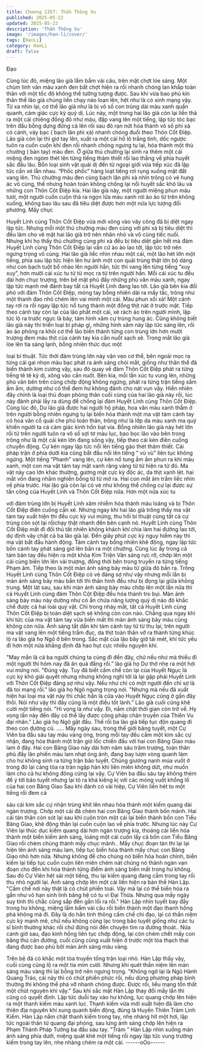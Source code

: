 ```yaml
---
title: Chương 2357: Thần Thông Vu
published: 2025-05-22
updated: 2025-05-22
description: 'Thần Thông Vu'
image: '/images/han-li/cover/'
tags: [HanLi]
category: HanLi
draft: false
---
```


Đạo

Cùng lúc đó, miệng lão già lẩm bẩm vài câu, trên mặt chợt lóe
sáng. Một chùm linh văn màu xanh đen bất chợt hiện ra rồi nhanh
chóng lan khắp toàn thân với một tốc độ không thể tưởng tượng
được. Sau khi vừa bao phủ kín thân thể lão già chúng liền chạy
náo loạn lên, hệt như là có sinh mạng vậy.
Từ xa nhìn lại, cơ thể lão già như là bị vô số con trùng dài màu
xanh quấn quanh, cảm giác cực kỳ quỷ dị.
Lúc này, một trong hai lão già còn lại liền thả ra một cái chiêng
đồng đỏ như máu, đập vang lên một tiếng, lập tức tóc bạc trên
đầu bỗng dựng đứng cả lên rồi sau đó rạn nứt hóa thành vô số
phi xà có cánh, vảy bạc ( bạch lân phi xà) nhanh chóng đuổi theo
Thôn Cốt Điệp.
Lão già còn lại thì giơ tay lên, xuất ra một cái hồ lô trắng tinh, dốc
ngược tuôn ra cuồn cuộn khí đen rồi nhanh chóng ngưng tụ lại,
hóa thành một thủ chưởng ( bàn tay) màu đen. Ở giữa thủ
chưởng lại sinh ra thêm một cái miệng đen ngòm thét lên từng
tiếng thảm thiết rồi lao thẳng về phía huyết sắc đầu lâu.
Bốn loại sinh vật quái dị đến từ ngoại giới vừa tiếp xúc đã lập tức
cắn xé lẫn nhau. “Phốc phốc” hàng loạt tiếng rơi rụng xuống mặt
đất vang lên.
Thủ chưởng màu đen cùng bạch lân phi xà nhìn trông có vẻ hung
ác vô cùng, thế nhưng hoàn toàn không chống lại nổi huyết sắc
khô lâu và những con Thôn Côt Điệp kia. Hai lão già này, một
người miệng phun máu tươi, một người cuồn cuộn thả ra ngọn
lửa màu xanh rơi ào ào từ trên không xuống, không bao lâu sau
đã tiêu diệt được hơn một nửa lực lượng đối phương. Mấy chục

Huyết Linh cùng Thôn Cốt Điệp vừa mới xông vào vây công đã bị
diệt ngay lập tức.
Nhưng mỗi một thủ chưởng màu đen cùng với phi xà bị tiêu diệt
thì đều làm cho vẻ mặt hai lão già trở nên nhăn nhó và vô cùng
tiếc nuối.
Nhưng khi họ thấy thủ chưởng cùng phi xà đều bị tiêu diệt gần
hết mà đám Huyết Linh cùng Thôn Cốt Điệp lại vẫn cứ ào ào lao
tới, lập tức trở nên ngưng trọng vô cùng.
Hai lão già liếc nhìn nhau một cái, một lão hét lớn một tiếng, phía
sau lập tức hiện lên hư ảnh một con quái trùng thật lớn bộ dáng
như con bạch tuột bổ nhào lên người hắn, tức thì vang lên từng
tiếng “xuy xuy”, hơn mười cái xúc tu từ từ mọc ra từ trên người
hắn.
Mỗi cái xúc tu đều dài hơn chục trượng, trên bề mặt phủ đầy
những phù văn màu xanh, ngay lập tức mạnh mẽ đánh bay tất cả
Huyết Linh đang lao tới.
Lão già bên kia đối phó với đám Thôn Cốt Điệp, móng tay bỗng
nhiên dài ra mấy tấc, trông như một thanh đao nhỏ chém lên vai
mình một cái.
Máu phun xối xả!
Một cánh tay rơi ra rồi ngay lập tức nổ tung thành một đống thịt
nát ở trước mặt.
Tiếp theo cánh tay còn lại của lão phất một cái, xé rách áo trên
người mình, lập tức lộ ra trước ngực là bảy, tám hình xăm cự
trùng hung ác.
Cũng không biết lão già này thi triển loại bí pháp gì, những hình
xăm này lập tức sáng lên, rồi ào ào phóng ra khỏi cơ thể lão biến
thành từng con trùng lớn hơn mười trượng đem máu thịt của
cánh tay kia cắn nuốt sạch sẽ.
Trong mắt lão già lóe lên tia sáng lạnh, bỗng nhiên thức dục một

loại bí thuật.
Tức thời đám trùng lớn này vặn vẹo cơ thể, bên ngoài mọc ra
từng cái gai nhọn màu bạc phát ra ánh sáng chói mắt, giống như
thân thể đã biến thành kim cương vậy, sau đó quay về đám Thôn
Cốt Điệp phát ra từng tiếng tê tê kỳ dị, xông vào cắn nuốt.
Bên kia, mỗi lần xúc tu vung lên, những phù văn bên trên cũng
chớp động không ngừng, phát ra từng trận tiếng sấm ầm ầm,
dường như có thể đem hư không đánh cho nát vụn vậy.
Hiển nhiên đây chính là loại thủ đoạn phòng thân cuối cùng của
hai lão già này rồi, lúc này đành phải lấy ra dùng để chống lại đám
Huyết Linh cùng Thôn Cốt Điệp.
Cùng lúc đó, Dư lão giả được hai người hộ pháp, hoa văn màu
xanh thẫm ở trên người bỗng nhiên ngưng tụ lại biến hóa thành
một ma vật tám cánh tay có hoa văn cổ quái che phủ toàn thân,
trông như là lớp da màu xanh ma quỷ khiến người ta cá cảm giác
kinh hồn bạt vía.
Bỗng nhiên lão già này hét lớn rồi từ trên người tuôn ra vô số sợi
tơ màu lục, bao bọc lão vào bên trong trông như là một cái kén
lớn đang sống vậy, tiếp theo cái kén điên cuồng chuyển động.
Cự kén ngay lập tức nổi lên tiếng gào thét thảm thiết.
Cái pháp trận ở phía dưới kia cũng bắt đầu nổi lên tiếng “ vù vù”
liên tục không ngừng.
Một tiếng “Phanh” vang lên, cự kén nổ tung ầm ầm phun ra khí
màu xanh, một con ma vật tám tay mặt xanh răng vàng từ từ hiện
ra từ đó.
Ma vật này cao lớn khác thường, gương mặt cực kỳ độc ác, da
thịt xanh lét. hai mắt vốn đang nhắm nghiền bỗng từ từ mở ra. Hai
con mắt âm trầm liếc nhìn về phía trước.
Hai lão già còn lại có vẻ như không thể chống cự lại được sự tấn
công của Huyết Linh và Thôn Cốt Điệp nữa. Hơn một nửa xúc tu

với đám trùng lớn bị Huyết Linh xâm nhiễm hóa thành máu loãng
và bị Thôn Cốt Điệp điên cuồng cắn xé.
Nhưng ngay khi hai lão già trông thấy ma vật tám tay xuất hiện thì
đều cực kỳ vui mừng, thu hồi bí thuật cùng tất cả cự trùng còn sót
lại rồichạy thật nhanh đến bên cạnh nó.
Huyết Linh cùng Thôn Cốt Điệp mất đi đối thủ tất nhiên không
khách khí chia làm hai đường lao tới, dự định vây chặt cả ba lão
già lại.
Đến giây phút cực kỳ nguy hiểm này thì ma vật bắt đầu hành
động.
Tám cánh tay bỗng nhiên khẽ động, ngay lập tức bốn cánh tay
phát sáng giơ lên bắn ra một chưởng. Cùng lúc ấy trong cả tám
bàn tay đều hiện ra một khỏa Kim Triện Văn sáng rực rỡ, chớp
lên một cái cùng biến lớn lên vài trượng, đồng thời bên trong
truyền ra từng tiếng Phạm âm. Tiếp theo là một màn ánh sáng
bảy màu từ giữa đó bắn ra. Trông Huyết Linh cùng Thôn Cốt Điệp
có vẻ đáng sợ như vậy nhưng mỗi lần bị màn ánh sáng bảy màu
bắn tới thì thân hình đều như bị đọng lại giữa không trung.
Một lát sau, sau khi màn ánh sáng bảy màu chớp lên một lần nữa
thì cả Huyết Linh cùng đám Thôn Cột Điệp đều hóa thành tro bụi.
Màn ánh sáng bảy màu này dường như có ẩn chứa năng lượng
quỷ dị nào đó khắc chế được cả hai loài quỷ vật. Chỉ trong nháy
mắt, tất cả Huyết Linh cùng Thôn Cốt Điệp bị toàn diệt sạch sẽ
không còn con nào.
Chẳng qua ngay khi khí tức của ma vật tám tay vừa biến mất thì
màn ánh sáng bảy màu cũng không còn nữa. Ánh sáng tắt dần
khi tám cánh tay từ từ thu lại, trên người ma vật vang lên một
tiếng trầm đục, da thịt toàn thân vỡ ra thành từng khúc lộ ra lão
già họ Ngô ở bên trong.
Sắc mặt của lão bây giờ tái mét, khí tức yếu đi hơn một nửa
khẳng định đã hao hụt cực nhiều nguyên khí.

"May mắn là cả ba người chúng ta cùng đi đến đây, chứ nếu như
mà thiếu đi một người thì hôm nay đã ăn quả đắng rồi.” lão già họ
Dư thở nhẹ ra một hơi vui mừng nói.
"Đúng vậy. Tuy đã biết cấm chế còn lại của Huyết Ngục là cực kỳ
khó giải quyết nhưng nhưng không nghĩ tới là lại gặp phải Huyết
Linh với Thôn Cốt Điệp đáng sợ như vậy. Nếu như chỉ có một
người đến chỉ sợ là đã toi mạng rồi." lão già họ Ngô ngưng trọng
nói.
"Nhưng mà nếu đã xuất hiện hai loại ma vật này thì chắc hẳn là
cửa vào Huyết Ngục cũng ở gần đây thôi. Nói như vậy thì đây
cũng là một điều tốt lành.” Lão già cuối cũng khẽ cười một tiếng
nói.
"Hi vọng là như vậy. Đi, nắm chặt thời gian còn trở về. Hy vọng
lần này đến đây có thể lấy được công pháp chân truyền của
Thiên Vu đại nhân." Lão già họ Ngô gật đầu.
Thế rồi ba lão giả tiếp tục độn quang đi theo con đường cũ.
.....
Mấy ngày sau, trong thế giới băng tuyết, một Cự Viên ba đầu sáu
tay màu vàng óng, trong mỗi tay đều cầm một kim sắc cự nhận,
đang hóa thành một trận gió lốc chiến đấu với hai con Băng Giao
màu lam ở đây.
Hai con Băng Giao này dài hơn năm sáu trăm trượng, toàn thân
phủ đầy lân phiến màu lam nhạt óng ánh, đang bay lượn vòng
quanh làm cho hư không sinh ra từng trận bão tuyết. Chúng
giương nanh múa vuốt ở trong đó lại càng tỏa ra tràn ngập hàn
khí liên miên không dứt, như muốn làm cho cả hư không đông
cứng lại vậy.
Cự Viên ba đầu sáu tay không thèm để ý tới bão tuyết nhưng lại
tỏ ra khá kiêng kị với các móng vuốt khổng lồ của hai con Băng
Giao
Sau khi đánh có vài hiệp, Cự Viên liền hét to một tiếng rồi đem cả

sáu cái kim sắc cự nhận trùng khít lên nhau hóa thành một kiếm
quang dài ngàn trượng. Chớp một cái đã chém hai con Băng
Giao thành bốn mảnh.
Hai cái tàn thân còn sót lại sau khi cuộn tròn một cái lại biến thành
bốn con Tiểu Băng Giao, khẽ động thân lại cuồn cuộn lao về phía
trước.
Nhưng lúc này Cự Viên lại thúc dục kiếm quang dài hơn ngàn
trượng kia, thoáng cái liền hóa thành một biển kiếm ánh sáng,
loáng một cái cuốn lấy cả bốn con Tiểu Băng Giao rồi chém
chúng thành mấy chục mảnh..
Mấy chục đoạn tàn thi lại lại hiện lên ánh sáng màu lam, tiếp tục
biến hóa thành mấy chục con Băng Giao nhỏ hơn nữa.
Nhưng không để cho chúng nó biến hóa hoàn chỉnh, biển kiếm lại
tiếp tục cuồn cuộn liên miên chém nát chúng nó thành ngàn vạn
đoạn cho đến khi hóa thành từng điểm ánh sáng biến mất trong
hư không.
Sau đó Cự Viên hét sài một tiếng, thu lại kiếm quang đang cầm
trong tay rồi thu nhỏ người lại. Ánh sáng chớp lên một cái liền
hiện ra bản thể Hàn Lập.
"Cấm chế nơi này thật là có chút phiền toái. Vậy mà lại có thể
biến hóa ra gần như vô hạn sinh linh băng hệ có tu vi Đại Thừa.
Nhưng qua mấy ngày suy tính thì chắc cũng sắp đến gần lối ra
rồi." Hàn Lập nhìn tuyết bay đầy trong hư không, miệng lẩm bẩm
vài câu rồi biến thành một đạo thanh hồng phá không mà đi.
Đây là do hắn tinh thông cấm chế chi đạo, lại có thần niệm cực kỳ
mạnh mẽ, chứ nếu không cũng lạc trong bão tuyết giống như các
tu sĩ bình thường khác rồi chứ đừng nói đến chuyện tìm ra đường
thoát..
Nửa canh giờ sau, đạo kinh hồng liên tục chớp động, lại còn
chém chết mấy con băng thú cản đường, cuối cũng cũng xuất
hiện ở trước một tòa thạch thai đang được bao phủ bởi màn ánh
sáng màu vàng.

Trên bệ đá có khắc một tòa truyền tống trận loại nhỏ.
Hàn Lập thấy vậy, cuối cùng cũng lộ ra một tia mỉm cười. Nhưng
khi quét thần niệm lên màn sáng màu vàng thì lại bỗng trở nên
ngưng trọng.
"Không ngờ lại là Ngũ Hành Quang Tráo, cái này thì có chút phiền
phức rồi, nếu dùng phương pháp bình thường thì không thể phá
vỡ nhanh chóng được. Được rồi, liều mạng tổn thất một chút
nguyên khí vậy." Sau khi sắc mặt Hàn Lập thay đổi mấy lần thì
cũng có quyết định. Lập tức duỗi tay vào hư không, lục quang
chớp lên hiện ra một thanh kiếm màu xanh lục.
Thanh kiếm vừa mới xuất hiện đã làm cho thiên địa nguyên khí
xung quanh biến động, đúng là Huyền Thiên Trảm Linh Kiếm.
Hàn Lập nắm chặt thanh kiếm trong tay, nhẹ nhàng hít một hơi,
lập tức ngoài thân tử quang đại phóng, sau lưng ánh sáng chớp
lên hiện ra Phạm Thánh Pháp Tướng ba đầu sáu tay.
"Trảm "
Hàn Lập nhìn xuống màn ánh sáng phía dưới, miệng quát khẽ
một tiếng rồi ngay lập tức vung trường kiếm trong tay lên, nhẹ
nhàng chém ra một cái.
------oOo------

